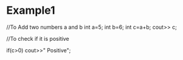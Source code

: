 # Example1

//To Add two numbers a and b
int a=5;
int b=6;
int c=a+b;
cout>> c;

//To check if it is positive

if(c>0)
cout>>" Positive";
